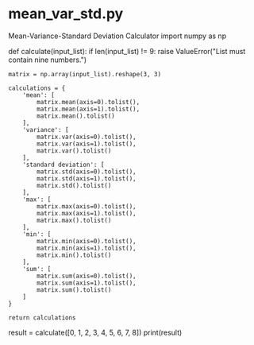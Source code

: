 # mean_var_std.py
Mean-Variance-Standard Deviation Calculator
import numpy as np

def calculate(input_list):
    if len(input_list) != 9:
        raise ValueError("List must contain nine numbers.")
    
    matrix = np.array(input_list).reshape(3, 3)
    
    calculations = {
        'mean': [
            matrix.mean(axis=0).tolist(), 
            matrix.mean(axis=1).tolist(), 
            matrix.mean().tolist()
        ],
        'variance': [
            matrix.var(axis=0).tolist(), 
            matrix.var(axis=1).tolist(), 
            matrix.var().tolist()
        ],
        'standard deviation': [
            matrix.std(axis=0).tolist(), 
            matrix.std(axis=1).tolist(), 
            matrix.std().tolist()
        ],
        'max': [
            matrix.max(axis=0).tolist(), 
            matrix.max(axis=1).tolist(), 
            matrix.max().tolist()
        ],
        'min': [
            matrix.min(axis=0).tolist(), 
            matrix.min(axis=1).tolist(), 
            matrix.min().tolist()
        ],
        'sum': [
            matrix.sum(axis=0).tolist(), 
            matrix.sum(axis=1).tolist(), 
            matrix.sum().tolist()
        ]
    }
    
    return calculations
result = calculate([0, 1, 2, 3, 4, 5, 6, 7, 8])
print(result)
